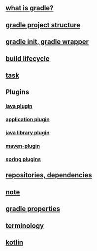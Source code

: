 ## [what is gradle?](what%20is%20gradle%3F.md)
## [gradle project structure](common%20gradle%20project%20structure.md)
## [gradle init, gradle wrapper](gradle%20init,gradle-wrapper.md)
## [build lifecycle](build-lifecycle.md)
## [task](tasks%20advanced.md)
## Plugins
### [java plugin](plugins/java%20plugin.md)
### [application plugin](plugins/application%20plugin.md)
### [java library plugin](plugins/java%20library.md)
### [maven-plugin](plugins/maven-publish%20plugin.md)
### [spring plugins](plugins/spring%20plugins.md)
## [repositories, dependencies](repositories,%20dependencies.md)
## [note](note.md)
## [gradle properties](gradle%20properties.md)
## [terminology](terminology.md)
## [kotlin](kotlin.md)
